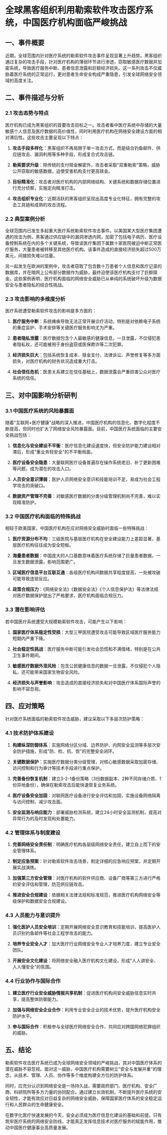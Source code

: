  # 全球黑客组织利用勒索软件攻击医疗系统，中国医疗机构面临严峻挑战

## 一、事件概要

近期，全球范围内针对医疗系统的勒索软件攻击事件呈现显著上升趋势。黑客组织通过复杂的攻击手段，针对医疗机构的薄弱环节进行渗透，窃取敏感医疗数据并加密系统，导致医疗服务中断、患者信息泄露和巨额经济损失。这一系列攻击不仅威胁着医疗系统的正常运行，更对患者生命安全构成严重隐患，引发全球网络安全领域的高度关注。

## 二、事件描述与分析

### 2.1 攻击态势与特点

医疗机构已成为黑客组织的首要攻击目标之一。攻击者看中医疗系统中存储的大量敏感个人信息及医疗数据的高价值性，同时利用医疗机构在网络安全建设方面的相对滞后性。这些攻击主要呈现以下特点：

1. **攻击手段多样化**：黑客组织不再局限于单一攻击方式，而是结合钓鱼邮件、供应链攻击、漏洞利用等多种手段，形成复合式攻击链。

2. **勒索要求升级**：除传统的支付赎金解密外，攻击者采取"双重勒索"策略，威胁公开窃取的敏感数据，迫使受害机构支付更高赎金。

3. **目标精准化**：攻击者对医疗机构的内部网络结构、关键系统和数据存储位置进行充分侦察，实施定向精准打击。

4. **攻击组织专业化**：近期活跃的黑客组织呈现出高度专业化特征，拥有完整的攻击工具链和成熟的攻击流程。

### 2.2 典型案例分析

全球范围内已发生多起重大医疗系统勒索软件攻击事件。以美国某大型医疗集团遭遇的攻击为例，黑客通过供应链中的漏洞渗透内网，加密了包括电子病历、医疗设备控制系统在内的多个关键系统，导致该医疗集团下属数十家医院被迫中断正常医疗服务，大量患者被转移至其他医疗机构。该事件造成的直接经济损失超过500万美元，间接损失难以估量。

另一起发生在欧洲的案例中，攻击者窃取了包含数十万患者个人信息和医疗记录的数据库，并在暗网上公布部分数据作为威胁，最终迫使该医疗机构支付了巨额赎金。这些案例表明，医疗机构面临的网络安全威胁已从单纯的系统破坏升级为数据安全与患者隐私的综合性挑战。

### 2.3 攻击影响的多维度分析

医疗系统遭受勒索软件攻击的影响是多方面的：

1. **医疗服务中断**：系统瘫痪导致无法正常开展诊疗活动，特别是对依赖电子系统的重症监护、手术安排等关键医疗服务影响尤为严重。

2. **患者隐私泄露**：医疗数据包含个人最敏感的健康信息，一旦泄露，不仅侵犯患者隐私权，还可能被用于身份盗窃或医保欺诈等二次犯罪。

3. **经济损失巨大**：包括系统恢复成本、赎金支付、法律诉讼、声誉修复等多方面损失，对医疗机构的财务状况造成重大打击。

4. **社会信任危机**：医患关系建立在信任基础上，数据泄露会严重损害公众对医疗系统的信任。

## 三、对中国影响分析研判

### 3.1 中国医疗系统的风险暴露面

随着"互联网+医疗健康"战略的深入推进，中国医疗机构的信息化、数字化程度不断提高，但同时也扩大了网络安全风险暴露面。目前，中国医疗系统面临的主要安全挑战包括：

1. **信息化与安全建设不平衡**：医疗信息化建设速度快，但安全防护能力建设相对滞后，形成"重业务轻安全"的不平衡局面。

2. **医疗设备安全隐患**：大量联网医疗设备普遍存在操作系统老旧、补丁更新困难等问题，成为潜在的攻击入口。

3. **人员安全意识薄弱**：医护人员网络安全意识和技能培训不足，易成为社会工程学攻击的突破口。

4. **数据资产管理不完善**：对敏感医疗数据的分类分级管理机制尚不完善，难以实现精准防护。

### 3.2 中国医疗机构面临的特殊挑战

相较于欧美国家，中国医疗机构在应对网络安全威胁时面临一些特殊挑战：

1. **医疗资源分布不均**：三级医院与基层医疗机构在安全建设能力上差距显著，基层医疗机构往往成为安全短板。

2. **海量患者数据**：中国庞大的人口基数意味着医疗系统存储了巨量患者数据，一旦发生数据泄露，影响范围更广。

3. **区域医疗信息平台互联互通**：各级医疗机构间数据共享程度提高，一处被攻破可能导致连锁反应。

4. **政策合规压力**：《网络安全法》《数据安全法》《个人信息保护法》等法律法规对医疗数据保护提出了严格要求，医疗机构面临合规压力。

### 3.3 潜在影响评估

若中国医疗系统遭受大规模勒索软件攻击，可能产生以下影响：

1. **国家医疗体系稳定性受损**：大型三甲医院遭受攻击可能导致区域医疗服务能力短期内严重下降。

2. **社会稳定性挑战**：医疗服务中断可能引发社会恐慌和不满情绪，特别是在公共卫生事件期间。

3. **敏感医疗数据外泄风险**：包含公民健康信息的数据一旦泄露，不仅侵犯个人隐私，还可能带来国家生物安全风险。

4. **经济损失与声誉影响**：攻击造成的直接经济损失和对中国医疗体系国际声誉的影响不容忽视。

## 四、应对策略

针对医疗系统面临的勒索软件攻击威胁，建议采取以下多层次防护策略：

### 4.1 技术防护体系建设

1. **构建纵深防御体系**：实施网络分区分域、边界防护、内网安全监测等多层次安全防护措施，形成"防、检、抗、恢"的完整安全闭环。

2. **关键数据保护**：实施医疗数据分类分级管理，对核心敏感数据采取加密存储、访问控制和行为审计等技术手段进行重点保护。

3. **完善备份恢复机制**：建立3-2-1备份策略（3份数据副本、2种不同存储介质、1份异地备份），确保在勒索攻击后能快速恢复业务系统。

4. **医疗设备安全加固**：对联网医疗设备进行安全评估和加固，实施设备网络隔离与访问控制，减少攻击面。

5. **安全监测与响应能力**：部署威胁检测系统，建立24小时安全监测机制，提高对异常行为的及时发现和处置能力。

### 4.2 管理体系与制度建设

1. **完善网络安全责任制**：明确医疗机构各层级网络安全责任，建立自上而下的安全管理体系。

2. **制定应急预案**：针对勒索软件攻击场景，制定详细的应急响应预案，并定期开展实战演练。

3. **加强第三方安全管理**：对医疗机构的软件供应商、设备厂商等第三方进行严格的安全评估和管理，防范供应链攻击。

4. **推进安全合规建设**：依据相关法律法规和标准规范，推进医疗机构网络安全等级保护和数据安全合规建设。

### 4.3 人员能力与意识提升

1. **强化医护人员安全培训**：定期开展网络安全意识教育和技能培训，提高医护人员识别钓鱼邮件等社会工程学攻击的能力。

2. **培养专业安全人才**：加大医疗行业网络安全专业人才培养力度，建立专业安全团队。

3. **开展安全文化建设**：将网络安全融入医疗机构文化建设，形成"人人讲安全、人人懂安全"的氛围。

### 4.4 行业协作与国际合作

1. **建立医疗行业安全威胁情报共享机制**：促进医疗机构间安全威胁信息实时共享，提高整体防御能力。

2. **加强与网络安全企业合作**：利用专业安全企业的技术优势，提升医疗机构安全防护水平。

3. **参与国际合作**：积极参与全球医疗网络安全合作，共同应对跨国网络犯罪组织的威胁。

## 五、结论

勒索软件攻击医疗系统已成为全球网络安全领域的严峻挑战，其对中国医疗体系的潜在威胁不容忽视。面对这一威胁，中国医疗机构需要树立"安全与发展并重"的理念，从技术、管理、人员、协作等多个维度构建全方位的防护体系。

同时，应充分认识到网络安全是一场持久战，需要政府部门、医疗机构、安全厂商、科研院所等多方力量的协同配合。通过建立长效机制，不断提升医疗系统的安全韧性，才能有效应对日益复杂的网络安全威胁，保障国家医疗体系的安全稳定运行和人民群众的生命健康安全。

在数字化医疗快速发展的今天，安全必须成为医疗信息化建设的基础和前提。只有筑牢医疗系统的网络安全防线，才能真正发挥信息技术对医疗服务的赋能作用，推动中国医疗健康事业高质量发展。